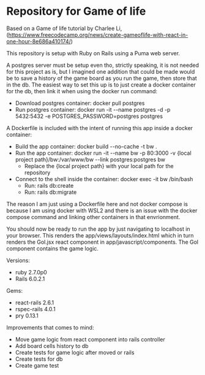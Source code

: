 # Repository for Game of life
Based on a Game of life tutorial by Charlee Li, (https://www.freecodecamp.org/news/create-gameoflife-with-react-in-one-hour-8e686a410174/)

This repository is setup with Ruby on Rails using a Puma web server.

A postgres server must be setup even tho, strictly speaking, it is not needed for this project as is, but I imagined one addition that could be made would be to save a history of the game board as you run the game, then store that in the db.
The easiest way to set this up is to just create a docker container for the db, then link it when using the docker run command:
  * Download postgres container: docker pull postgres
  * Run postgres container: docker run -it --name postgres -d -p 5432:5432 -e POSTGRES_PASSWORD=postgres postgres

A Dockerfile is included with the intent of running this app inside a docker container:
  * Build the app container: docker build --no-cache -t bw .
  * Run the app container: docker run -it --name bw -p 80:3000 -v {local project path}/bw:/var/www/bw --link postgres:postgres bw
    * Replace the {local project path} with your local path for the repository
  * Connect to the shell inside the container: docker exec -it bw /bin/bash
    * Run: rails db:create
    * Run: rails db:migrate

The reason I am just using a Dockerfile here and not docker compose is because I am using docker with WSL2 and there is an issue with the docker compose command and linking other containers in that envrionment.

You should now be ready to run the app by just navigating to localhost in your browser. This renders the app/views/layouts/index.html which in turn renders the Gol.jsx react component in app/javascript/components. The Gol component contains the game logic.

Versions:
  * ruby 2.7.0p0
  * Rails 6.0.2.1

Gems:
  * react-rails 2.6.1
  * rspec-rails 4.0.1
  * pry 0.13.1

Improvements that comes to mind:
  * Move game logic from react component into rails controller
  * Add board cells history to db
  * Create tests for game logic after moved or rails
  * Create tests for db
  * Create game test
